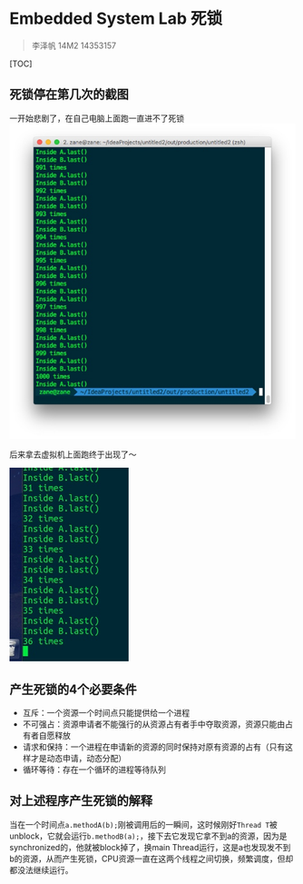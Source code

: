 # Embedded System Lab 死锁 
> 李泽帆 14M2 14353157

[TOC]

## 死锁停在第几次的截图

一开始悲剧了，在自己电脑上面跑一直进不了死锁
![-w332](media/14787803188725/14787803236827.jpg)


后来拿去虚拟机上面跑终于出现了～

![](media/14787803188725/14787803675844.jpg)


## 产生死锁的4个必要条件

- 互斥：一个资源一个时间点只能提供给一个进程
- 不可强占：资源申请者不能强行的从资源占有者手中夺取资源，资源只能由占有者自愿释放 
- 请求和保持：一个进程在申请新的资源的同时保持对原有资源的占有（只有这样才是动态申请，动态分配） 
- 循环等待：存在一个循环的进程等待队列

## 对上述程序产生死锁的解释

当在一个时间点`a.methodA(b);`刚被调用后的一瞬间，这时候刚好`Thread T`被unblock，它就会运行`b.methodB(a);`，接下去它发现它拿不到a的资源，因为是synchronized的，他就被block掉了，换main Thread运行，这是a也发现发不到b的资源，从而产生死锁，CPU资源一直在这两个线程之间切换，频繁调度，但却都没法继续运行。

